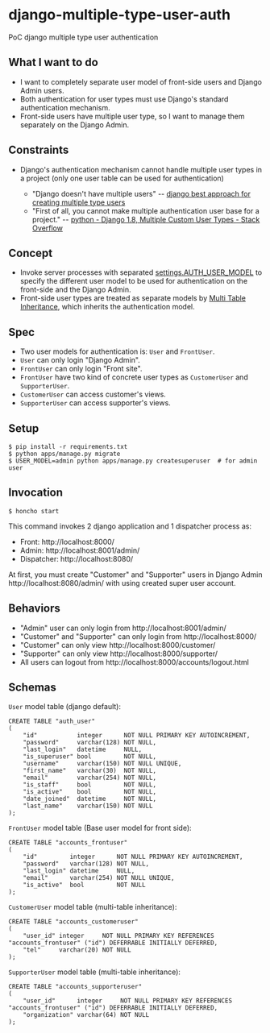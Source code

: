 # django-multiple-type-user-auth
PoC django multiple type user authentication 

## What I want to do

* I want to completely separate user model of front-side users and Django Admin users.
* Both authentication for user types must use Django's standard authentication mechanism.
* Front-side users have multiple user type, so I want to manage them separately on the Django Admin.

## Constraints

* Django's authentication mechanism cannot handle multiple user types in a project (only one user table can be used for authentication)

  * "Django doesn't have multiple users" -- [django best approach for creating multiple type users](https://stackoverflow.com/a/25842236)
  * "First of all, you cannot make multiple authentication user base for a project." -- [python - Django 1.8, Multiple Custom User Types - Stack Overflow](https://stackoverflow.com/a/31103029)

## Concept

* Invoke server processes with separated [settings.AUTH_USER_MODEL](https://docs.djangoproject.com/en/2.2/topics/auth/customizing/#substituting-a-custom-user-model) to specify the different user model to be used for authentication on the front-side and the Django Admin.
* Front-side user types are treated as separate models by [Multi Table Inheritance](https://docs.djangoproject.com/en/2.2/topics/db/models/#multi-table-inheritance), which inherits the authentication model.

## Spec

* Two user models for authentication is: `User` and `FrontUser`.
* `User` can only login "Django Admin".
* `FrontUser` can only login "Front site".
* `FrontUser` have two kind of concrete user types as `CustomerUser` and `SupporterUser`.
* `CustomerUser` can access customer's views.
* `SupporterUser` can access supporter's views.

## Setup

```
$ pip install -r requirements.txt
$ python apps/manage.py migrate
$ USER_MODEL=admin python apps/manage.py createsuperuser  # for admin user
```

## Invocation

```
$ honcho start
```

This command invokes 2 django application and 1 dispatcher process as:

* Front: http://localhost:8000/
* Admin: http://localhost:8001/admin/
* Dispatcher: http://localhost:8080/

At first, you must create "Customer" and "Supporter" users in Django Admin
http://localhost:8080/admin/ with using created super user account.

## Behaviors

* "Admin" user can only login from http://localhost:8001/admin/
* "Customer" and "Supporter" can only login from http://localhost:8000/
* "Customer" can only view http://localhost:8000/customer/
* "Supporter" can only view http://localhost:8000/supporter/
* All users can logout from http://localhost:8000/accounts/logout.html

## Schemas

`User` model table (django default):
```
CREATE TABLE "auth_user"
(
    "id"           integer      NOT NULL PRIMARY KEY AUTOINCREMENT,
    "password"     varchar(128) NOT NULL,
    "last_login"   datetime     NULL,
    "is_superuser" bool         NOT NULL,
    "username"     varchar(150) NOT NULL UNIQUE,
    "first_name"   varchar(30)  NOT NULL,
    "email"        varchar(254) NOT NULL,
    "is_staff"     bool         NOT NULL,
    "is_active"    bool         NOT NULL,
    "date_joined"  datetime     NOT NULL,
    "last_name"    varchar(150) NOT NULL
);
```

`FrontUser` model table (Base user model for front side):
```
CREATE TABLE "accounts_frontuser"
(
    "id"         integer      NOT NULL PRIMARY KEY AUTOINCREMENT,
    "password"   varchar(128) NOT NULL,
    "last_login" datetime     NULL,
    "email"      varchar(254) NOT NULL UNIQUE,
    "is_active"  bool         NOT NULL
);
```

`CustomerUser` model table (multi-table inheritance):
```
CREATE TABLE "accounts_customeruser"
(
    "user_id" integer     NOT NULL PRIMARY KEY REFERENCES "accounts_frontuser" ("id") DEFERRABLE INITIALLY DEFERRED,
    "tel"     varchar(20) NOT NULL
);
```

`SupporterUser` model table (multi-table inheritance):
```
CREATE TABLE "accounts_supporteruser"
(
    "user_id"      integer     NOT NULL PRIMARY KEY REFERENCES "accounts_frontuser" ("id") DEFERRABLE INITIALLY DEFERRED,
    "organization" varchar(64) NOT NULL
);
```
